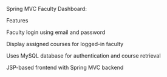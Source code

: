 Spring MVC Faculty Dashboard:

Features

Faculty login using email and password

Display assigned courses for logged-in faculty

Uses MySQL database for authentication and course retrieval

JSP-based frontend with Spring MVC backend
